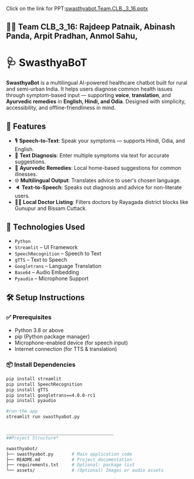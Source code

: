Click on the link for PPT:[swasthyabot.Team.CLB._3_16.pptx](https://github.com/user-attachments/files/21431034/swasthyabot.Team.CLB._3_16.pptx)


👨‍💻 Team CLB_3_16:
   Rajdeep Patnaik,
   Abinash Panda,
   Arpit Pradhan,
   Anmol Sahu,
  ---------------------
# 🩺 SwasthyaBoT
**SwasthyaBot** is a multilingual AI-powered healthcare chatbot built for rural and semi-urban India. It helps users diagnose common health issues through symptom-based input — supporting **voice**, **translation**, and **Ayurvedic remedies** in **English, Hindi, and Odia**. Designed with simplicity, accessibility, and offline-friendliness in mind.


## 🌟 Features


- 🎙️ **Speech-to-Text**: Speak your symptoms — supports Hindi, Odia, and English.
- 🧾 **Text Diagnosis**: Enter multiple symptoms via text for accurate suggestions.
- 🌿 **Ayurvedic Remedies**: Local home-based suggestions for common illnesses.
- 🌐 **Multilingual Output**: Translates advice to user's chosen language.
- 🔈 **Text-to-Speech**: Speaks out diagnosis and advice for non-literate users.
- 🧑‍⚕️ **Local Doctor Listing**: Filters doctors by Rayagada district blocks like Gunupur and Bissam Cuttack.



## 🧠 Technologies Used

- `Python`
- `Streamlit` – UI Framework
- `SpeechRecognition` – Speech to Text
- `gTTS` – Text to Speech
- `Googletrans` – Language Translation
- `Base64` – Audio Embedding
- `Pyaudio` – Microphone Support



## 🛠️ Setup Instructions

### ✅ Prerequisites

- Python 3.8 or above
- pip (Python package manager)
- Microphone-enabled device (for speech input)
- Internet connection (for TTS & translation)

### 📦 Install Dependencies

```bash
pip install streamlit
pip install SpeechRecognition
pip install gTTS
pip install googletrans==4.0.0-rc1
pip install pyaudio

#run the app
streamlit run swasthyabot.py


_________________________________________
##Project Structure*

swasthyabot/
├── swasthyabot.py       # Main application code
├── README.md            # Project documentation
├── requirements.txt     # Optional: package list
└── assets/              # (Optional) Images or audio assets
